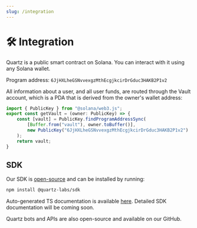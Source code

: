 ```yaml
---
slug: /integration
---
```


# 🛠️ Integration

Quartz is a public smart contract on Solana. You can interact with it using any Solana wallet.

Program address: `6JjHXLheGSNvvexgzMthEcgjkcirDrGduc3HAKB2P1v2`

All information about a user, and all user funds, are routed through the Vault account, which is a PDA that is derived from the owner's wallet address:

```typescript
import { PublicKey } from "@solana/web3.js";
export const getVault = (owner: PublicKey) => {
    const [vault] = PublicKey.findProgramAddressSync(
        [Buffer.from("vault"), owner.toBuffer()],
        new PublicKey("6JjHXLheGSNvvexgzMthEcgjkcirDrGduc3HAKB2P1v2")
    );
    return vault;
}
```

## SDK

Our SDK is [open-source](https://github.com/quartz-labs/sdk) and can be installed by running:

```bash
npm install @quartz-labs/sdk
```

Auto-generated TS documentation is available [here](https://docs-sdk.quartzpay.io/). Detailed SDK documentation will be coming soon. 

Quartz bots and APIs are also open-source and available on our GitHub.
